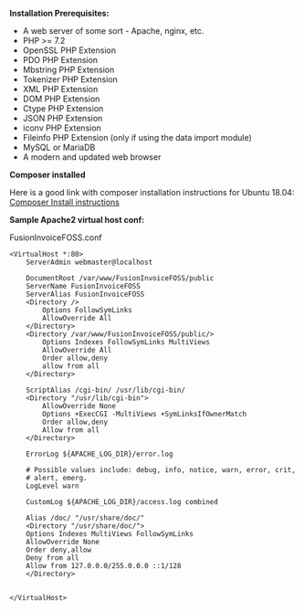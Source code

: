 **Installation Prerequisites:**
* A web server of some sort - Apache, nginx, etc.
* PHP >= 7.2
* OpenSSL PHP Extension
* PDO PHP Extension
* Mbstring PHP Extension
* Tokenizer PHP Extension
* XML PHP Extension
* DOM PHP Extension
* Ctype PHP Extension
* JSON PHP Extension
* iconv PHP Extension
* Fileinfo PHP Extension (only if using the data import module)
* MySQL or MariaDB
* A modern and updated web browser

**Composer installed**

Here is a good link with composer installation instructions for Ubuntu 18.04:
[Composer Install instructions](https://www.digitalocean.com/community/tutorials/how-to-install-and-use-composer-on-ubuntu-18-04)

**Sample Apache2 virtual host conf:**

FusionInvoiceFOSS.conf

	<VirtualHost *:80>
		ServerAdmin webmaster@localhost

		DocumentRoot /var/www/FusionInvoiceFOSS/public
		ServerName FusionInvoiceFOSS
		ServerAlias FusionInvoiceFOSS
		<Directory />
			Options FollowSymLinks
			AllowOverride All
		</Directory>
		<Directory /var/www/FusionInvoiceFOSS/public/>
			Options Indexes FollowSymLinks MultiViews
			AllowOverride All
			Order allow,deny
			allow from all
		</Directory>

		ScriptAlias /cgi-bin/ /usr/lib/cgi-bin/
		<Directory "/usr/lib/cgi-bin">
			AllowOverride None
			Options +ExecCGI -MultiViews +SymLinksIfOwnerMatch
			Order allow,deny
			Allow from all
		</Directory>

		ErrorLog ${APACHE_LOG_DIR}/error.log

		# Possible values include: debug, info, notice, warn, error, crit,
		# alert, emerg.
		LogLevel warn

		CustomLog ${APACHE_LOG_DIR}/access.log combined

	    Alias /doc/ "/usr/share/doc/"
	    <Directory "/usr/share/doc/">
		Options Indexes MultiViews FollowSymLinks
		AllowOverride None
		Order deny,allow
		Deny from all
		Allow from 127.0.0.0/255.0.0.0 ::1/128
	    </Directory>


	</VirtualHost>
